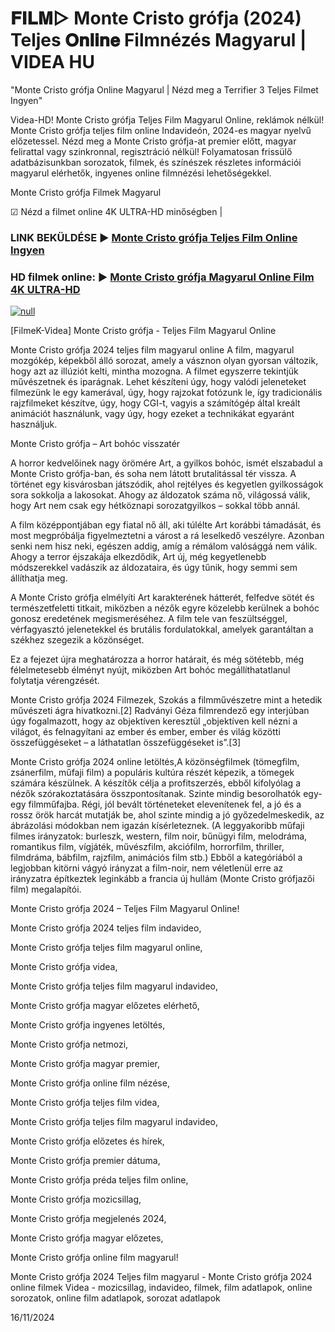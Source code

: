 # 𝐅𝐈𝐋𝐌▷ Monte Cristo grófja (2024) Teljes 𝐎𝐧𝐥𝐢𝐧𝐞 Filmnézés Magyarul | VIDEA HU





"Monte Cristo grófja Online Magyarul | Nézd meg a Terrifier 3 Teljes Filmet Ingyen"

Videa-HD! Monte Cristo grófja Teljes Film Magyarul Online, reklámok nélkül! Monte Cristo grófja teljes film online Indavideón, 2024-es magyar nyelvű előzetessel. Nézd meg a Monte Cristo grófja-at premier előtt, magyar felirattal vagy szinkronnal, regisztráció nélkül! Folyamatosan frissülő adatbázisunkban sorozatok, filmek, és színészek részletes információi magyarul elérhetők, ingyenes online filmnézési lehetőségekkel.

Monte Cristo grófja Filmek Magyarul

☑ Nézd a filmet online 4K ULTRA-HD minőségben |

### LINK BEKÜLDÉSE ▶️ [Monte Cristo grófja Teljes Film Online Ingyen](https://t.co/3DJQDUhBK3)

### HD filmek online: ▶️ [Monte Cristo grófja Magyarul Online Film 4K ULTRA-HD](https://t.co/3DJQDUhBK3)

[![null](https://static.wixstatic.com/media/855a25_043b5abeb4ae4d35ac003198e7fe56ed~mv2.gif)](https://t.co/3DJQDUhBK3)

[FilmeK-Videa] Monte Cristo grófja - Teljes Film Magyarul Online

Monte Cristo grófja 2024 teljes film magyarul online A film, magyarul mozgókép, képekből álló sorozat, amely a vásznon olyan gyorsan változik, hogy azt az illúziót kelti, mintha mozogna. A filmet egyszerre tekintjük művészetnek és iparágnak. Lehet készíteni úgy, hogy valódi jeleneteket filmezünk le egy kamerával, úgy, hogy rajzokat fotózunk le, így tradicionális rajzfilmeket készítve, úgy, hogy CGI-t, vagyis a számítógép által kreált animációt használunk, vagy úgy, hogy ezeket a technikákat egyaránt használjuk.

Monte Cristo grófja – Art bohóc visszatér

A horror kedvelőinek nagy örömére Art, a gyilkos bohóc, ismét elszabadul a Monte Cristo grófja-ban, és soha nem látott brutalitással tér vissza. A történet egy kisvárosban játszódik, ahol rejtélyes és kegyetlen gyilkosságok sora sokkolja a lakosokat. Ahogy az áldozatok száma nő, világossá válik, hogy Art nem csak egy hétköznapi sorozatgyilkos – sokkal több annál.

A film középpontjában egy fiatal nő áll, aki túlélte Art korábbi támadását, és most megpróbálja figyelmeztetni a várost a rá leselkedő veszélyre. Azonban senki nem hisz neki, egészen addig, amíg a rémálom valósággá nem válik. Ahogy a terror éjszakája elkezdődik, Art új, még kegyetlenebb módszerekkel vadászik az áldozataira, és úgy tűnik, hogy semmi sem állíthatja meg.

A Monte Cristo grófja elmélyíti Art karakterének hátterét, felfedve sötét és természetfeletti titkait, miközben a nézők egyre közelebb kerülnek a bohóc gonosz eredetének megismeréséhez. A film tele van feszültséggel, vérfagyasztó jelenetekkel és brutális fordulatokkal, amelyek garantáltan a székhez szegezik a közönséget.

Ez a fejezet újra meghatározza a horror határait, és még sötétebb, még félelmetesebb élményt nyújt, miközben Art bohóc megállíthatatlanul folytatja vérengzését.

Monte Cristo grófja 2024 Filmezek, Szokás a filmművészetre mint a hetedik művészeti ágra hivatkozni.[2] Radványi Géza filmrendező egy interjúban úgy fogalmazott, hogy az objektíven keresztül „objektíven kell nézni a világot, és felnagyítani az ember és ember, ember és világ közötti összefüggéseket – a láthatatlan összefüggéseket is”.[3]

Monte Cristo grófja 2024 online letöltés,A közönségfilmek (tömegfilm, zsánerfilm, műfaji film) a populáris kultúra részét képezik, a tömegek számára készülnek. A készítők célja a profitszerzés, ebből kifolyólag a nézők szórakoztatására összpontosítanak. Szinte mindig besorolhatók egy-egy filmműfajba. Régi, jól bevált történeteket elevenítenek fel, a jó és a rossz örök harcát mutatják be, ahol szinte mindig a jó győzedelmeskedik, az ábrázolási módokban nem igazán kísérleteznek. (A leggyakoribb műfaji filmes irányzatok: burleszk, western, film noir, bűnügyi film, melodráma, romantikus film, vígjáték, művészfilm, akciófilm, horrorfilm, thriller, filmdráma, bábfilm, rajzfilm, animációs film stb.) Ebből a kategóriából a legjobban kitörni vágyó irányzat a film-noir, nem véletlenül erre az irányzatra építkeztek leginkább a francia új hullám (Monte Cristo grófjazői film) megalapítói.

Monte Cristo grófja 2024 – Teljes Film Magyarul Online!

Monte Cristo grófja 2024 teljes film indavideo,

Monte Cristo grófja teljes film magyarul online,

Monte Cristo grófja videa,

Monte Cristo grófja teljes film magyarul indavideo,

Monte Cristo grófja magyar előzetes elérhető,

Monte Cristo grófja ingyenes letöltés,

Monte Cristo grófja netmozi,

Monte Cristo grófja magyar premier,

Monte Cristo grófja online film nézése,

Monte Cristo grófja teljes film videa,

Monte Cristo grófja teljes film magyarul indavideo,

Monte Cristo grófja előzetes és hírek,

Monte Cristo grófja premier dátuma,

Monte Cristo grófja préda teljes film online,

Monte Cristo grófja mozicsillag,

Monte Cristo grófja megjelenés 2024,

Monte Cristo grófja magyar előzetes,

Monte Cristo grófja online film magyarul!

Monte Cristo grófja 2024 Teljes film magyarul - Monte Cristo grófja 2024 online filmek Videa - mozicsillag, indavideo, filmek, film adatlapok, online sorozatok, online film adatlapok, sorozat adatlapok

16/11/2024
